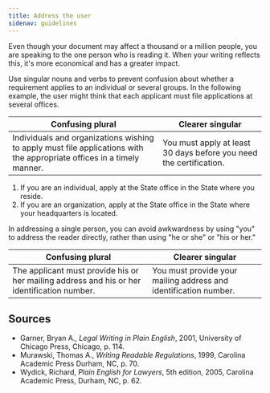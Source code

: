 ```yaml
---
title: Address the user
sidenav: guidelines
---
```


Even though your document may affect a thousand or a million people, you are speaking to the one person who is reading it. When your writing reflects this, it's more economical and has a greater impact.

Use singular nouns and verbs to prevent confusion about whether a requirement applies to an individual or several groups. In the following example, the user might think that each applicant must file applications at several offices.

Confusing plural | Clearer singular
---------------------------------------------------------------------------------------------------------------------- | ------------------------------------------------------------------
Individuals and organizations wishing to apply must file applications with the appropriate offices in a timely manner. | You must apply at least 30 days before you need the certification.

1. If you are an individual, apply at the State office in the State where you reside.
2. If you are an organization, apply at the State office in the State where your headquarters is located.

In addressing a single person, you can avoid awkwardness by using "you" to address the reader directly, rather than using "he or she" or "his or her."

Confusing plural | Clearer singular
------------------------------------------------------------------------------------------- | ----------------------------------------------------------------
The applicant must provide his or her mailing address and his or her identification number. | You must provide your mailing address and identification number.

## Sources

- Garner, Bryan A., _Legal Writing in Plain English_, 2001, University of Chicago Press, Chicago, p. 114.
- Murawski, Thomas A., _Writing Readable Regulations_, 1999, Carolina Academic Press Durham, NC, p. 70.
- Wydick, Richard, _Plain English for Lawyers_, 5th edition, 2005, Carolina Academic Press, Durham, NC, p. 62.
